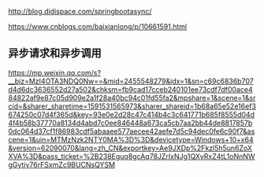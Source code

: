 http://blog.didispace.com/springbootasync/

https://www.cnblogs.com/baixianlong/p/10661591.html

## 异步请求和异步调用
https://mp.weixin.qq.com/s?__biz=MzI4OTA3NDQ0Nw==&mid=2455548279&idx=1&sn=c69c6836b707d4d6dc3636552d27a502&chksm=fb9cad17cceb240101ee73cdf7df00ace484822af9e87c05d909e2a1f28a40bc94c01fd55fa2&mpshare=1&scene=1&srcid=&sharer_sharetime=1591531565973&sharer_shareid=1b68a65e52e16ef3674250c07d4f365d&key=93e0e2d28c47c414b4c3c641771b685f8555d04d4f4b58b37770a8134d4abd7c0ee846448a673ca5cb7aa2bb44de8817857b0dc064d37cf1f86983cdf5abaaee577aecee42aefe7d5c94dec0fe6c90f7&ascene=1&uin=MTMzNzk2NTY0MA%3D%3D&devicetype=Windows+10+x64&version=62090070&lang=zh_CN&exportkey=Ae9JXDp%2Fkzl5h5un6ZoXXVA%3D&pass_ticket=%2B238Eguq8gcAq78JZrIxNJg1QXyRxZ4tL1oNnNWgGytjy76rFSxmZc9BUCNsQYSM